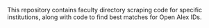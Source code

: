 This repository contains faculty directory scraping code for specific institutions, along with code to find best matches for Open Alex IDs.
